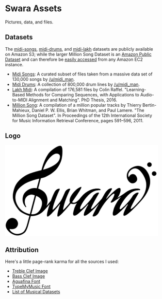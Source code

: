 # Swara Assets
Pictures, data, and files.

## Datasets
The [midi-songs](http://swara-data.s3.amazonaws.com/midi-songs.zip), [midi-drums](http://swara-data.s3.amazonaws.com/midi-drumps.zip), and [midi-lakh](http://swara-data.s3.amazonaws.com/midi-lakh.zip) datasets are publicly available on Amazon S3; while the larger Million Song Dataset is an [Amazon Public Dataset](https://aws.amazon.com/datasets/million-song-dataset/) and can therefore be [easily accessed](http://docs.aws.amazon.com/AWSEC2/latest/UserGuide/using-public-data-sets.html) from any Amazon EC2 instance.

- [Midi Songs](https://www.reddit.com/r/WeAreTheMusicMakers/comments/3ajwe4/the_largest_midi_collection_on_the_internet/): A curated subset of files taken from a massive data set of 130,000 songs by [/u/midi_man](https://www.reddit.com/u/midi_man).
- [Midi Drums](https://www.reddit.com/r/WeAreTheMusicMakers/comments/3anwu8/the_drum_percussion_midi_archive_800k/): A collection of 800,000 drum lines by [/u/midi_man](https://www.reddit.com/u/midi_man).
- [Lakh Midi](http://colinraffel.com/projects/lmd/#get): A compilation of 176,581 files by Colin Raffel. "Learning-Based Methods for Comparing Sequences, with Applications to Audio-to-MIDI Alignment and Matching". PhD Thesis, 2016.
- [Million Song](http://labrosa.ee.columbia.edu/millionsong/): A compilation of a million popular tracks by Thierry Bertin-Mahieux, Daniel P. W. Ellis, Brian Whitman, and Paul Lamere. "The Million Song Dataset". In Proceedings of the 12th International Society for Music Information Retrieval Conference, pages 591–596, 2011.

## Logo
![Swara Logo](https://raw.githubusercontent.com/ashwin153/swara/master/swara-assets/swara-logo/logo-base.png)

## Attribution
Here's a little page-rank karma for all the sources I used:
- [Treble Clef Image](http://www.selftaughtguitarlessons.com/wp-content/uploads/2014/03/TrebleClef.gif)
- [Bass Clef Image](http://media2.fdncms.com/arktimes/imager/bass-clef/u/zoom/3570584/bass_clef2_jpg-magnum.jpg)
- [Aguafina Font](http://www.1001fonts.com/aguafina-script-font.html#character-map)
- [TypeMyMusic Font](http://www.1001fonts.com/typemymusic-font.html#character-map-notation-ttf)
- [List of Musical Datasets](http://metacreation.net/corpus-1/)
